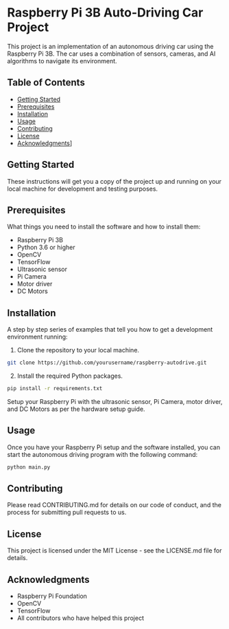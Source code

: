 # Raspberry Pi 3B Auto-Driving Car Project
This project is an implementation of an autonomous driving car using the Raspberry Pi 3B. The car uses a combination of sensors, cameras, and AI algorithms to navigate its environment.

## Table of Contents
- [Getting Started](#getting-started)
- [Prerequisites](#prerequisites)
- [Installation](#installation)
- [Usage](#usage)
- [Contributing](#contributing)
- [License](#license)
- [Acknowledgments](#acknowledgments)]

## Getting Started
These instructions will get you a copy of the project up and running on your local machine for development and testing purposes.

## Prerequisites
What things you need to install the software and how to install them:

- Raspberry Pi 3B
- Python 3.6 or higher
- OpenCV
- TensorFlow
- Ultrasonic sensor
- Pi Camera
- Motor driver
- DC Motors

## Installation
A step by step series of examples that tell you how to get a development environment running:

1. Clone the repository to your local machine.
```bash
git clone https://github.com/yourusername/raspberry-autodrive.git
```

2. Install the required Python packages.
```bash
pip install -r requirements.txt
```
Setup your Raspberry Pi with the ultrasonic sensor, Pi Camera, motor driver, and DC Motors as per the hardware setup guide.

## Usage
Once you have your Raspberry Pi setup and the software installed, you can start the autonomous driving program with the following command:

```bash
python main.py
```

## Contributing
Please read CONTRIBUTING.md for details on our code of conduct, and the process for submitting pull requests to us.

## License
This project is licensed under the MIT License - see the LICENSE.md file for details.

## Acknowledgments
- Raspberry Pi Foundation
- OpenCV
- TensorFlow
- All contributors who have helped this project
